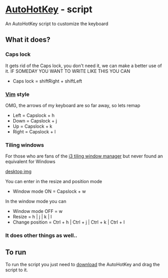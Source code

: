 # [AutoHotKey](https://autohotkey.com/) - script
An AutoHotKey script to customize the keyboard

## What it does?
### Caps lock
It gets rid of the Caps lock, you don't need it, we can make a better use of it. IF SOMEDAY YOU WANT TO WRITE LIKE THIS YOU CAN 

* Caps lock = shiftRight + shiftLeft

### [Vim](https://en.wikipedia.org/wiki/Vim_(text_editor)) style 
OMG, the arrows of my keyboard are so far away, so lets remap

* Left = Capslock + h
* Down = Capslock + j
* Up = Capslock + k
* Right = Capslock + l

### Tiling windows
For those who are fans of the [i3 tiling window manager](https://i3wm.org/) but never found an equivalent for Windows

[desktop img](https://raw.githubusercontent.com/JpOnline/AutoHotKey-script/master/README%20img/desktop.png)

You can enter in the resize and position mode 

* Window mode ON = Capslock + w

In the window mode you can
* Window mode OFF = w
* Resize = h | j | k | l
* Change position = Ctrl + h | Ctrl + j | Ctrl + k | Ctrl + l 

### It does other things as well..

## To run
To run the script you just need to [download](https://autohotkey.com/download/ahk-install.exe) the AutoHotKey and drag the script to it.
